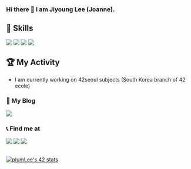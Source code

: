 ### Hi there 👋  I am Jiyoung Lee (Joanne).

## 📌 Skills
<a target=""><img src="https://img.shields.io/badge/C-A8B9CC?style=flat-square&logo=C&logoColor=black"/></a>
<a target=""><img src="https://img.shields.io/badge/C++-blue?style=flat-square&logo=cplusplus&logoColor=white"/></a>
<a target=""><img src="https://img.shields.io/badge/VMBox-white?style=flat-square&logo=virtualbox&logoColor=black"/></a>
<a target=""><img src="https://img.shields.io/badge/debian-white?style=flat-square&logo=debian&logoColor=d70a53"/></a>

## 🏆 My Activity
* I am currently working on 42seoul subjects (South Korea branch of 42 ecole)

### 📔 My Blog
<a href="https://velog.io/@jiyoulee" target="_blank"></a>
<a href="https://www.notion.so/37abde4fa78a471ba3fb5587624ab9a1" target="_blank"><img src="https://img.shields.io/badge/Blog-000000?style=flag-square&logo=notion&logoColor=white"/></a>

### 📞 Find me at  
<a href="https://profile.intra.42.fr/users/jiyoulee" target="_blank"><img src="https://img.shields.io/badge/42Seoul-000000?style=flat-square&logo=42&logoColor=white"/></a>
<a href="" target="_blank"><img src="https://img.shields.io/badge/42.4.jiyoulee@gmail.com-EA4335?style=flat-square&logo=gmail&logoColor=white"/></a>
<a href="" target="_blank"><img src="https://img.shields.io/badge/easy000211@naver.com-03C75A?style=flat-square&logo=Naver&logoColor=white"/></a>
<br></br>

[![plumLee's 42 stats](https://badge42.herokuapp.com/api/stats/jiyoulee)](https://github.com/jiyoulee/badge42)

<!-- ![plumLee211's GitHub stats](https://github-readme-stats.vercel.app/api?username=plumlee211&show_icons=true&theme=vue) -->

